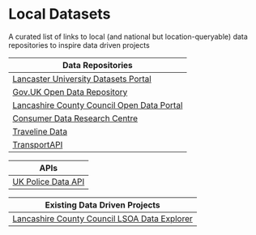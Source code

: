 # Local Datasets
A curated list of links to local (and national but location-queryable) data repositories to inspire data driven projects

| Data Repositories  | 
| ------------- |
| [Lancaster University Datasets Portal](http://www.research.lancs.ac.uk/portal/en/datasets/search.html?search=lancaster&uri=) |
| [Gov.UK Open Data Repository](https://data.gov.uk/search?q=Lancaster) |
| [Lancashire County Council Open Data Portal](https://lis.lancashire.gov.uk/?page=1&keywords=&category=&dataprovider=&format=&date=) |
| [Consumer Data Research Centre](https://data.cdrc.ac.uk/dataset?q=lancaster&sort=score+desc%2C+metadata_modified+desc)|
| [Traveline Data](http://www.travelinedata.org.uk/)|
| [TransportAPI](https://www.transportapi.com/)|

| APIs | 
| ------------- |
| [UK Police Data API](https://data.police.uk/docs/) |

| Existing Data Driven Projects |
| ------------- |
| [Lancashire County Council LSOA Data Explorer](http://dashboards.instantatlas.com/viewer/report?appid=40cb24a7767648ad989902947f2cbae2&authid=8SEcten4hkiVezMy)|
